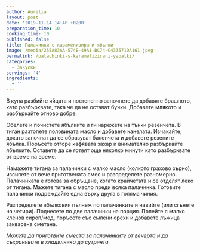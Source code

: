 ```yaml
---
author: Aurelia
layout: post
date: '2019-11-14 14:40 +0200'
preparation_time: 10
cooking_time: 10
published: false
title: Палачинки с карамелизирани ябълки
image: /media/255A83AA-574E-49A1-BC74-C433571DA161.jpeg
permalink: /palachinki-s-karamelizirani-yabalki/
categories:
  - Закуски
servings: '4'
ingredients:
  - ''
---
```


В купа разбийте яйцата и постепенно започнете да добавяте брашното, като разбърквате, така че да не остават бучки. Добавете млякото и разбъркайте отново добре.

Обелете и почистете ябълките и ги нарежете на тънки резенчета. В тиган разтопете половината масло и добавете канелата. Изчакайте, докато започнат да се образуват балончета и добавете резените ябълка. Поръсете отгоре кафявата захар и внимателно разбъркайте ябълките. Оставете да се готвят още няколко минути като разбърквате от време на време.

Намажете тигана за палачинки с малко масло (колкото грахово зърно), изсипете от вече приготвената смес и разпределете разномерно. Палачинката е готова за обръщане, когато крайчетата и се отделят леко от тигана. Мажете тигана с масло преди всяка палачинка.
Готовите палачинки подреждайте една върху друга в голяма чиния.

Разпределете ябълковия пълнеж по палачинките и навийте (или сгънете на четири). 
Поднесете по две палачинки на порция. Полейте с малко кленов сироп/мед, поръсете със смлени орехи и добавете лъжица заквасена сметана.


_Можете да приготвите сместа за палачинките от вечерта и да съхранявате в хладилника до сутринта._